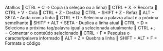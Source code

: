 Atalhos
📄 CTRL + C => Copia (a seleção ou a linha) 
📄 CTRL + X => Recorta 
📄 CTRL + V - Cola 
📄 CTRL + Z - Desfaz 
📄 CTRL + SHIFT + Z - Refaz 
📄 ALT + SETA - Anda com a linha 
📄 CTRL + D - Seleciona a palavra atual e a próxima semelhante 
📄 SHITF + ALT + SETA - Duplica a linha atual 
📄 CTRL + D = Seleciona a próxima tag/palavra igual a selecionada atualmente 
📄 CTRL + ; = Comentar o conteúdo selecionado 
📄 CTRL + F = Pesquisa o caracter/palavra informado
📄 ALT + Z = Quebra a linha
📄 SHIFT + ALT + F = Formata o código